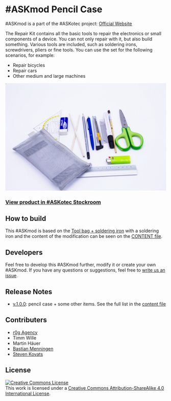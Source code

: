 # #ASKmod Pencil Case

#ASKmod is a part of the #ASKotec project: [Official Website](https://askotec.openculture.agency)

The Repair Kit contains all the basic tools to repair the electronics or small components of a device. You can not only repair with it, but also build something. Various tools are included, such as soldering irons, screwdrivers, pliers or fine tools. You can use the set for the following scenarios, for example:

- Repair bicycles
- Repair cars
- Other medium and large machines

![#ASKmod Pencil Case](/images/askmod-pencil-case.jpg)

### [View product in #ASKotec Stockroom](https://askotec.openculture.agency/product/askmod-pencil-case/)

## How to build

This #ASKmod is based on the [Tool bag + soldering iron](https://askotec.openculture.agency/product/tool-bag-soldering-iron/) with a soldering iron and the content of the modification can be seen on the [CONTENT file](CONTENT.md).

## Developers

Feel free to develop this #ASKmod further, modify it or create your own #ASKmod.
If you have any questions or suggestions, feel free to [write us an issue](https://github.com/opencultureagency/ASKmod-Pencil-Case/issues/new).

## Release Notes

- [v.1.0.0](https://github.com/opencultureagency/ASKmod-Pencil-Case/tree/v.1.0.0): pencil case + some other items. See the full list in the [content file](CONTENT.MD)

## Contributers

- [r0g Agency](https://openculture.agency/)
- Timm Wille
- Martin Häuer
- [Bastian Menningen](https://www.bmen.cc)
- [Steven Kovats](https://openculture.agency/)

## License

<a rel="license" href="http://creativecommons.org/licenses/by-sa/4.0/"><img alt="Creative Commons License" style="border-width:0" src="https://i.creativecommons.org/l/by-sa/4.0/88x31.png" /></a><br />This work is licensed under a <a rel="license" href="http://creativecommons.org/licenses/by-sa/4.0/">Creative Commons Attribution-ShareAlike 4.0 International License</a>.